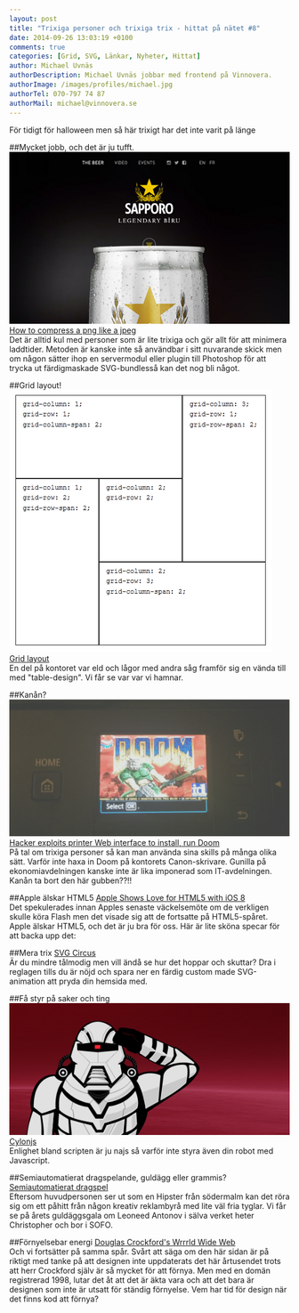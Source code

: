 ```yaml
---
layout: post
title: "Trixiga personer och trixiga trix - hittat på nätet #8"
date: 2014-09-26 13:03:19 +0100
comments: true
categories: [Grid, SVG, Länkar, Nyheter, Hittat]
author: Michael Uvnäs
authorDescription: Michael Uvnäs jobbar med frontend på Vinnovera.
authorImage: /images/profiles/michael.jpg
authorTel: 070-797 74 87
authorMail: michael@vinnovera.se
---
```


För tidigt för halloween men så här trixigt har det inte varit på länge
<!--more-->

##Mycket jobb, och det är ju tufft. 
![how-to-compress-a-png-like-a-jpeg][00]  
[How to compress a png like a jpeg][0]  
Det är alltid kul med personer som är lite trixiga och gör allt för att minimera laddtider. Metoden är kanske inte så användbar i sitt nuvarande skick men om någon sätter ihop en servermodul eller plugin till Photoshop för att trycka ut färdigmaskade SVG-bundlesså kan det nog bli något.  

##Grid layout!
![Grid layout][01]  
[Grid layout][1]  
En del på kontoret var eld och lågor med andra såg framför sig en vända till med "table-design". Vi får se var var vi hamnar.


##Kanån?
![Hacker exploits printer Web interface to install, run Doom][02]  
[Hacker exploits printer Web interface to install, run Doom][2]  
På tal om trixiga personer så kan man använda sina skills på många olika sätt. Varför inte haxa in Doom på kontorets Canon-skrivare. Gunilla på ekonomiavdelningen kanske inte är lika imponerad som IT-avdelningen. Kanån ta bort den här gubben??!!


##Apple älskar HTML5
[Apple Shows Love for HTML5 with iOS 8][3]  
Det spekulerades innan Apples senaste väckelsemöte om de verkligen skulle köra Flash men det visade sig att de fortsatte på HTML5-spåret. Apple älskar HTML5, och det är ju bra för oss. Här är lite sköna specar för att backa upp det:


##Mera trix
[SVG Circus][4]  
Är du mindre tålmodig men vill ändå se hur det hoppar och skuttar? Dra i reglagen tills du är nöjd och spara ner en färdig custom made SVG-animation att pryda din hemsida med.


##Få styr på saker och ting
![Cylonjs][03]  
[Cylonjs][5]  
Enlighet bland scripten är ju najs så varför inte styra även din robot med Javascript. 



##Semiautomatierat dragspelande, guldägg eller grammis?
[Semiautomatierat dragspel][6]  
Eftersom huvudpersonen ser ut som en Hipster från södermalm kan det röra sig om ett påhitt från någon kreativ reklambyrå med lite väl fria tyglar. Vi får se på årets guldäggsgala om Leoneed Antonov i sälva verket heter Christopher och bor i SOFO. 


##Förnyelsebar energi
[Douglas Crockford's Wrrrld Wide Web][7]  
Och vi fortsätter på samma spår. Svårt att säga om den här sidan är på riktigt med tanke på att designen inte uppdaterats det här årtusendet trots att herr Crockford själv är så mycket för att förnya. Men med en domän registrerad 1998, lutar det åt att det är äkta vara och att det bara är designen som inte är utsatt för ständig förnyelse. Vem har tid för design när det finns kod att förnya?


[0]: http://peterhrynkow.com/how-to-compress-a-png-like-a-jpeg
[1]: http://www.quirksmode.org/css/grid.html	
[2]: http://arstechnica.com/security/2014/09/hacker-exploits-printer-web-interface-to-install-run-doom/
[3]: http://www.sencha.com/blog/apple-shows-love-for-html5-with-ios-8
[4]: http://svgcircus.com/
[5]: http://cylonjs.com/
[6]: https://www.facebook.com/video.php?v=265820276890574&set=vb.100003878107065&type=2&theater
[7]: http://www.crockford.com/

[00]: /images/content/posts/hittat-pa-natet-number-8/sapporo.jpg
[01]: /images/content/posts/hittat-pa-natet-number-8/grid_ie.gif
[02]: /images/content/posts/hittat-pa-natet-number-8/doom.png
[03]: /images/content/posts/hittat-pa-natet-number-8/cylon.png